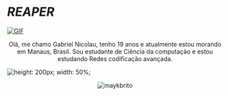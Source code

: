 #                                                                    *REAPER*



<a href="https://youtu.be/dQw4w9WgXcQ" target="blank"><img align="center" alt="GIF" src="https://i.pinimg.com/originals/8b/35/fe/8b35fef55fba1a201c9c7a11d3ec3d64.gif" /></a>


<p align="center">Olá, me chamo Gabriel Nicolau, tenho 19 anos e atualmente estou morando em Manaus, Brasil. Sou estudante de Ciência da computação e estou estudando Redes codificação avançada.
</p>
<img src="https://blogger.googleusercontent.com/img/b/R29vZ2xl/AVvXsEhL50PU0Bmk01838eoHm4xrtOhltrp_zxfiNq-BMQcZNCUXF6XBgoSS_gcNvQaFkiBxrDZMkZGfmInSas3AuZdbU8IKMbzPl7Xd_YPKwEUmipHE3pO4kGtkzB5WkTS_v6bAseYLqxjORJg5Af0lzLGX84g_FAmQeQ9bUf5KjAL7yctBrP0tI0PsZMTXF54j/w1200-h630-p-k-no-nu/HD-wallpaper-tyrion-lannister-digital-arts-8k-tyrion-lannister-game-of-thrones-tv-shows-artist-artwork-digital-art.jpg" alt="height: 200px;
  width: 50%;"/>

<p align="center"> <img src="https://komarev.com/ghpvc/?username=TheSameReaper" alt="maykbrito" /> </p>




